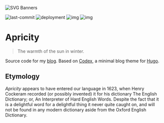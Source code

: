 ![SVG Banners](https://svg-banners.vercel.app/api?type=typeWriter&text1=🕹%20Miguel%20Pimentel%20🎮&width=800&height=400)

![last-commit](https://img.shields.io/github/last-commit/semanticdata/apricity?style=for-the-badge)
![deployment](https://img.shields.io/github/deployments/semanticdata/apricity/github-pages?style=for-the-badge)
![img](https://img.shields.io/github/repo-size/semanticdata/apricity?style=for-the-badge)
![img](https://img.shields.io/tokei/lines/github/semanticdata/apricity?style=for-the-badge)

# Apricity

> The warmth of the sun in winter.

Source code for my [blog](https://miguelpimentel.do/). Based on [Codex](https://github.com/jakewies/hugo-theme-codex), a minimal blog theme for [Hugo](https://gohugo.io/).

## Etymology

*Apricity* appears to have entered our language in 1623, when Henry Cockeram recorded (or possibly invented) it for his dictionary The English Dictionary; or, An Interpreter of Hard English Words. Despite the fact that it is a delightful word for a delightful thing it never quite caught on, and will not be found in any modern dictionary aside from the Oxford English Dictionary.
